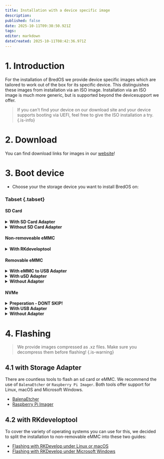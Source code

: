 ```yaml
---
title: Installation with a device specific image
description: 
published: false
date: 2025-10-11T09:38:50.921Z
tags: 
editor: markdown
dateCreated: 2025-10-11T08:42:36.971Z
---
```


# 1. Introduction
For the installation of BredOS we provide device specific images which are tailored to work out of the box for its specific device. This distinguishes these images from installation via an ISO image. Installation via an ISO image is much more generic, but is supported beyond the devicesupport we offer. 
> If you can't find your device on our download site and your device supports booting via UEFI, feel free to give the ISO installation a try.
{.is-info}


# 2. Download
You can find download links for images in our [website](https://bredos.org/download.html)!

# 3. Boot device
- Choose your the storage device you want to install BredOS on:
### Tabset {.tabset}
#### SD Card

<details>
<summary><b>With SD Card Adapter</b></summary>
  
Insert  your SD Card into your SD Card reader of your PC and continue with [**4.1 with Storage Adapter**](#h-41-with-storage-adapter)
  
</details>

<details>
<summary><b>Without SD Card Adapter</b></summary>
  
Insert your SD Card into your SBC and continue with the guide according to your PC's OS found in section [**4.2 with RKdeveloptool**](#h-4-2-with-rkdeveloptool). 
> Before flashing you must set your target device to `sd card`. To process to do so is documented in the guide.
{.is-info}

  

</details>


#### Non-removeable eMMC

<details>
<summary><b>With RKdeveloptool</b></summary>
  
Continue with the guide according to your PC's OS found in section [**4.2 with RKdeveloptool**](#h-4-2-with-rkdeveloptool)
  

</details>


#### Removable eMMC

<details>
<summary><b>With eMMC to USB Adapter</b></summary>
  
As almost all commonly known USB Sticks are based on eMMC storage there are USB to eMMC adapters out there which are USB-Sticks but with removable eMMC storage. These can be used to flash BredOS too. Connect the eMMC to your Adapter as shown on the screenshot below.

<details>
<summary><b>USB to eMMC adapter</b></summary>

![emmc-reader-cut.png](/installation-dsi/emmc-reader-cut.png)
   </details>

Then continue with [**4.1 with Storage Adapter**](#h-41-with-storage-adapter).
  
</details>

<details>
<summary><b>With uSD Adapter</b></summary>
As a eMMC is basically an SD Card which is (mostly) hardwired to the SBC there are adapters you can connect your eMMC to convert them into an SD Card.

<details>
<summary><b>uSD Adpater and eMMC</b></summary>

![usd-emmc-cut.png](/installation-dsi/usd-emmc-cut.png)

</details>
Firmly press the connector of the eMMC onto the uSD Adapter and connect them to your SD Card Reader.

<details>
<summary><b>uSD Adapter connected to reader</b></summary>

![usd-connected-cut.png](/installation-dsi/usd-connected-cut.png)
  
</details>

Then continue with [**4.1 with Storage Adapter**](#h-41-with-storage-adapter).
  
</details>

<details>
<summary><b>Without Adapter</b></summary>
  
Connect your eMMC to your SBC and continue with the guide according to your PC's OS found in section [**4.2 with RKdeveloptool**](#h-4-2-with-rkdeveloptool). 

</details>

#### NVMe

<details>
<summary><b>Preperation - DONT SKIP!</b></summary>
  
As direct booting from the NVMe drive is not supported by our devices we need to install UEFI to a different medium. After UEFI is booted you then are able to boot from the NVMe drive directly. To install UEFI to your SPI or SD Card follow [this guide](/en/install/Installation-of-UEFI).

</details>

<details>
<summary><b>With USB Adapter</b></summary>
  
Connect the drive to your PC via a USB adapter and continue with [**4.1 with Storage Adapter**](#h-41-with-storage-adapter). After flashing connect the drive to the NVMe port of your SBC.

</details>

<details>
<summary><b>Without Adapter</b></summary>
  
Connect your NVMe drive to your SBC and continue with the guide accordingly to your PC's OS found in section [**4.2 with RKdeveloptool**](#h-4-2-with-rkdeveloptool). 
> Before flashing you must set your target device to `NVMe`. To process to do so is documented in the guide.
{.is-info}


</details>
  




# 4. Flashing 
> We provide images compressed as .xz files. Make sure you decompress them before flashing!
{.is-warning}
## 4.1 with Storage Adapter
There are countless tools to flash an sd card or eMMC. We recommend the use of `BalenaEtcher` or `Raspberry Pi Imager`. Both tools offer support for Linux, macOS and Microsoft Windows. 

- [BalenaEtcher](https://etcher.balena.io/)
- [Raspberry Pi Imager](https://github.com/raspberrypi/rpi-imager)



## 4.2 with RKdeveloptool
To cover the variety of operating systems you can use for this, we decided to split the installation to non-removable eMMC into these two guides:

 - [Flashing with RKDevelop under Linux or macOS](/en/install/device-specific-image/Flashing-the-eMMC-with-Linux-or-macOS)
 - [Flashing with RKDevelop under Microsoft Windows](/en/install/device-specific-image/Flashing-the-eMMC-with-Microsoft-Windows)
